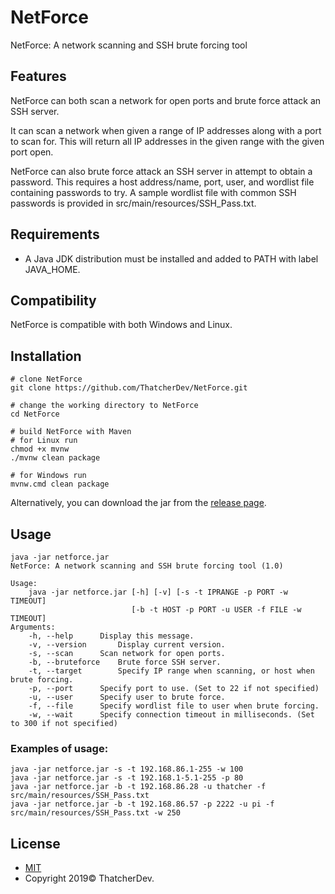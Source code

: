 # NetForce
NetForce: A network scanning and SSH brute forcing tool

## Features
NetForce can both scan a network for open ports and brute force attack an SSH server.

It can scan a network when given a range of IP addresses along with a port to scan for.
This will return all IP addresses in the given range with the given port open.

NetForce can also brute force attack an SSH server in attempt to obtain a password.
This requires a host address/name, port, user, and wordlist file containing passwords to try.
A sample wordlist file with common SSH passwords is provided in src/main/resources/SSH_Pass.txt.

## Requirements
- A Java JDK distribution must be installed and added to PATH with label JAVA_HOME.

## Compatibility
NetForce is compatible with both Windows and Linux.

## Installation
```
# clone NetForce
git clone https://github.com/ThatcherDev/NetForce.git

# change the working directory to NetForce
cd NetForce

# build NetForce with Maven
# for Linux run
chmod +x mvnw
./mvnw clean package

# for Windows run
mvnw.cmd clean package
```

Alternatively, you can download the jar from the [release page](https://github.com/ThatcherDev/NetForce/releases).

## Usage
```
java -jar netforce.jar
NetForce: A network scanning and SSH brute forcing tool (1.0)

Usage:
	java -jar netforce.jar [-h] [-v] [-s -t IPRANGE -p PORT -w TIMEOUT]
			       		   [-b -t HOST -p PORT -u USER -f FILE -w TIMEOUT]
Arguments:
	-h, --help		Display this message.
	-v, --version		Display current version.
	-s, --scan		Scan network for open ports.
	-b, --bruteforce	Brute force SSH server.
	-t, --target		Specify IP range when scanning, or host when brute forcing.
	-p, --port		Specify port to use. (Set to 22 if not specified)
	-u, --user		Specify user to brute force.
	-f, --file		Specify wordlist file to user when brute forcing.
	-w, --wait		Specify connection timeout in milliseconds. (Set to 300 if not specified)
```
### Examples of usage:
```
java -jar netforce.jar -s -t 192.168.86.1-255 -w 100
java -jar netforce.jar -s -t 192.168.1-5.1-255 -p 80
java -jar netforce.jar -b -t 192.168.86.28 -u thatcher -f src/main/resources/SSH_Pass.txt
java -jar netforce.jar -b -t 192.168.86.57 -p 2222 -u pi -f src/main/resources/SSH_Pass.txt -w 250
```

## License
- [MIT](https://choosealicense.com/licenses/mit/)
- Copyright 2019© ThatcherDev.
